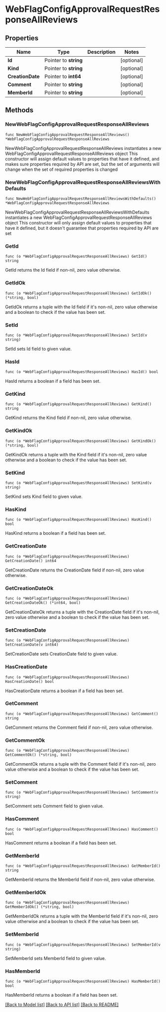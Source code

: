 # WebFlagConfigApprovalRequestResponseAllReviews

## Properties

Name | Type | Description | Notes
------------ | ------------- | ------------- | -------------
**Id** | Pointer to **string** |  | [optional] 
**Kind** | Pointer to **string** |  | [optional] 
**CreationDate** | Pointer to **int64** |  | [optional] 
**Comment** | Pointer to **string** |  | [optional] 
**MemberId** | Pointer to **string** |  | [optional] 

## Methods

### NewWebFlagConfigApprovalRequestResponseAllReviews

`func NewWebFlagConfigApprovalRequestResponseAllReviews() *WebFlagConfigApprovalRequestResponseAllReviews`

NewWebFlagConfigApprovalRequestResponseAllReviews instantiates a new WebFlagConfigApprovalRequestResponseAllReviews object
This constructor will assign default values to properties that have it defined,
and makes sure properties required by API are set, but the set of arguments
will change when the set of required properties is changed

### NewWebFlagConfigApprovalRequestResponseAllReviewsWithDefaults

`func NewWebFlagConfigApprovalRequestResponseAllReviewsWithDefaults() *WebFlagConfigApprovalRequestResponseAllReviews`

NewWebFlagConfigApprovalRequestResponseAllReviewsWithDefaults instantiates a new WebFlagConfigApprovalRequestResponseAllReviews object
This constructor will only assign default values to properties that have it defined,
but it doesn't guarantee that properties required by API are set

### GetId

`func (o *WebFlagConfigApprovalRequestResponseAllReviews) GetId() string`

GetId returns the Id field if non-nil, zero value otherwise.

### GetIdOk

`func (o *WebFlagConfigApprovalRequestResponseAllReviews) GetIdOk() (*string, bool)`

GetIdOk returns a tuple with the Id field if it's non-nil, zero value otherwise
and a boolean to check if the value has been set.

### SetId

`func (o *WebFlagConfigApprovalRequestResponseAllReviews) SetId(v string)`

SetId sets Id field to given value.

### HasId

`func (o *WebFlagConfigApprovalRequestResponseAllReviews) HasId() bool`

HasId returns a boolean if a field has been set.

### GetKind

`func (o *WebFlagConfigApprovalRequestResponseAllReviews) GetKind() string`

GetKind returns the Kind field if non-nil, zero value otherwise.

### GetKindOk

`func (o *WebFlagConfigApprovalRequestResponseAllReviews) GetKindOk() (*string, bool)`

GetKindOk returns a tuple with the Kind field if it's non-nil, zero value otherwise
and a boolean to check if the value has been set.

### SetKind

`func (o *WebFlagConfigApprovalRequestResponseAllReviews) SetKind(v string)`

SetKind sets Kind field to given value.

### HasKind

`func (o *WebFlagConfigApprovalRequestResponseAllReviews) HasKind() bool`

HasKind returns a boolean if a field has been set.

### GetCreationDate

`func (o *WebFlagConfigApprovalRequestResponseAllReviews) GetCreationDate() int64`

GetCreationDate returns the CreationDate field if non-nil, zero value otherwise.

### GetCreationDateOk

`func (o *WebFlagConfigApprovalRequestResponseAllReviews) GetCreationDateOk() (*int64, bool)`

GetCreationDateOk returns a tuple with the CreationDate field if it's non-nil, zero value otherwise
and a boolean to check if the value has been set.

### SetCreationDate

`func (o *WebFlagConfigApprovalRequestResponseAllReviews) SetCreationDate(v int64)`

SetCreationDate sets CreationDate field to given value.

### HasCreationDate

`func (o *WebFlagConfigApprovalRequestResponseAllReviews) HasCreationDate() bool`

HasCreationDate returns a boolean if a field has been set.

### GetComment

`func (o *WebFlagConfigApprovalRequestResponseAllReviews) GetComment() string`

GetComment returns the Comment field if non-nil, zero value otherwise.

### GetCommentOk

`func (o *WebFlagConfigApprovalRequestResponseAllReviews) GetCommentOk() (*string, bool)`

GetCommentOk returns a tuple with the Comment field if it's non-nil, zero value otherwise
and a boolean to check if the value has been set.

### SetComment

`func (o *WebFlagConfigApprovalRequestResponseAllReviews) SetComment(v string)`

SetComment sets Comment field to given value.

### HasComment

`func (o *WebFlagConfigApprovalRequestResponseAllReviews) HasComment() bool`

HasComment returns a boolean if a field has been set.

### GetMemberId

`func (o *WebFlagConfigApprovalRequestResponseAllReviews) GetMemberId() string`

GetMemberId returns the MemberId field if non-nil, zero value otherwise.

### GetMemberIdOk

`func (o *WebFlagConfigApprovalRequestResponseAllReviews) GetMemberIdOk() (*string, bool)`

GetMemberIdOk returns a tuple with the MemberId field if it's non-nil, zero value otherwise
and a boolean to check if the value has been set.

### SetMemberId

`func (o *WebFlagConfigApprovalRequestResponseAllReviews) SetMemberId(v string)`

SetMemberId sets MemberId field to given value.

### HasMemberId

`func (o *WebFlagConfigApprovalRequestResponseAllReviews) HasMemberId() bool`

HasMemberId returns a boolean if a field has been set.


[[Back to Model list]](../README.md#documentation-for-models) [[Back to API list]](../README.md#documentation-for-api-endpoints) [[Back to README]](../README.md)


